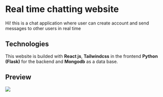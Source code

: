 # Real time chatting website
Hi! this is a chat application where user can create account and send messages to other users in real time


## Technologies
This website is builded with **React js**, **Tailwindcss** in the frontend **Python (Flask)** for the backend and **Mongodb** as a data base.

## Preview
![](https://github.com/benAzouzYassin/chatApp/blob/main/src/assets/preview.PNG)
